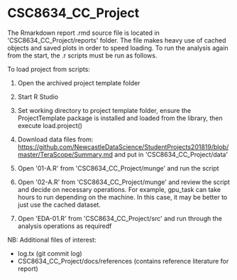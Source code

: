 # CSC8634_CC_Project

The Rmarkdown report .rmd source file is located in 'CSC8634_CC_Project/reports' folder. The file makes heavy use of cached objects and saved plots in order to speed loading. To run the analysis again from the start, the .r scripts must be run as follows.

To load project from scripts:

1. Open the archived project template folder 

2. Start R Studio

3. Set working directory to project template folder, ensure the ProjectTemplate package is installed and loaded from the library, then execute load.project()

4. Download data files from: https://github.com/NewcastleDataScience/StudentProjects201819/blob/master/TeraScope/Summary.md and put in 'CSC8634_CC_Project/data'

5. Open '01-A.R' from 'CSC8634_CC_Project/munge' and run the script

6. Open '02-A.R' from 'CSC8634_CC_Project/munge' and review the script and decide on necessary operations. For example, gpu_task can take hours to run depending on the machine. In this case, it may be better to just use the cached dataset.

7. Open 'EDA-01.R' from 'CSC8634_CC_Project/src' and run through the analysis operations as requiredf


NB: Additional files of interest:

* log.tx (git commit log)
* CSC8634_CC_Project/docs/references (contains reference literature for report)

